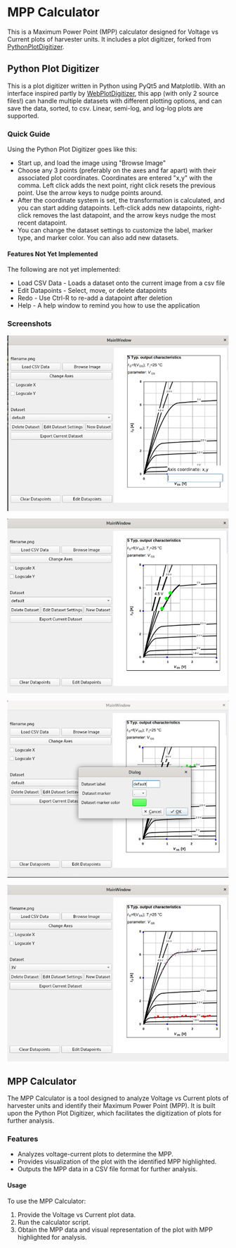 # MPP Calculator

This is a Maximum Power Point (MPP) calculator designed for Voltage vs Current plots of harvester units. It includes a plot digitizer, forked from [PythonPlotDigitizer](https://github.com/sjgallagher2/PythonPlotDigitizer).

## Python Plot Digitizer

This is a plot digitizer written in Python using PyQt5 and Matplotlib. With an interface inspired partly by [WebPlotDigitizer](https://automeris.io/WebPlotDigitizer/), this app (with only 2 source files!) can handle multiple datasets with different plotting options, and can save the data, sorted, to csv. Linear, semi-log, and log-log plots are supported. 



### Quick Guide

Using the Python Plot Digitizer goes like this:

* Start up, and load the image using "Browse Image"
* Choose any 3 points (preferably on the axes and far apart) with their associated plot coordinates. Coordinates are entered "x,y" with the comma. Left click adds the next point, right click resets the previous point. Use the arrow keys to nudge points around.
* After the coordinate system is set, the transformation is calculated, and you can start adding datapoints. Left-click adds new datapoints, right-click removes the last datapoint, and the arrow keys nudge the most recent datapoint. 
* You can change the dataset settings to customize the label, marker type, and marker color. You can also add new datasets. 



#### Features Not Yet Implemented

The following are not yet implemented:

* Load CSV Data - Loads a dataset onto the current image from a csv file
* Edit Datapoints - Select, move, or delete datapoints
* Redo - Use Ctrl-R to re-add a datapoint after deletion
* Help - A help window to remind you how to use the application



### Screenshots



![Screenshot 1](screenshots/screenshot_28Jul2020.png)





![Screenshot 2](screenshots/screenshot_28Jul2020_1.png)



![Screenshot 2](screenshots/screenshot_28Jul2020_2.png)





![Screenshot 2](screenshots/screenshot_28Jul2020_3.png)

## MPP Calculator

The MPP Calculator is a tool designed to analyze Voltage vs Current plots of harvester units and identify their Maximum Power Point (MPP). It is built upon the Python Plot Digitizer, which facilitates the digitization of plots for further analysis.

### Features

- Analyzes voltage-current plots to determine the MPP.
- Provides visualization of the plot with the identified MPP highlighted.
- Outputs the MPP data in a CSV file format for further analysis.

#### Usage

To use the MPP Calculator:
1. Provide the Voltage vs Current plot data.
2. Run the calculator script.
3. Obtain the MPP data and visual representation of the plot with MPP highlighted for analysis.

